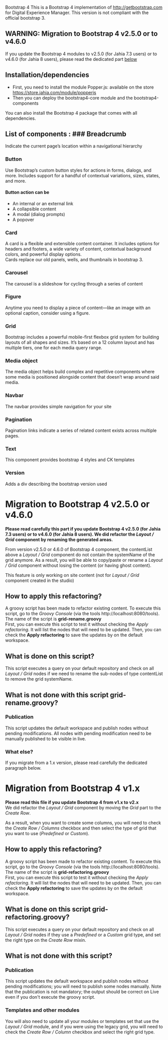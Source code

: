 
Bootstrap 4 This is a Bootstrap 4 implementation of http://getbootstrap.com for Digital Experience Manager. This version is not compliant with the official bootstrap 3.  
  
## WARNING: Migration to Bootstrap 4 v2.5.0 or to v4.6.0
If you update the Bootstrap 4 modules to v2.5.0 (for Jahia 7.3 users) or to v4.6.0 (for Jahia 8 users), please read the dedicated part [below](#migration-to-bootstrap-4-v250-or-v460)

## Installation/dependencies  
 * First, you need to install the module Popper.js: available on the store https://store.jahia.com/module/popperjs  
 * Then you can deploy the bootstrap4-core module and the bootstrap4-components

You can also install the Bootstrap 4 package that comes with all dependencies.   
  
## List of components : ### Breadcrumb  
Indicate the current page’s location within a navigational hierarchy  
  
### Button  
Use Bootstrap’s custom button styles for actions in forms, dialogs, and more. Includes support for a handful of contextual variations, sizes, states, and more.  
#### Button action can be  
 * An internal or an external link  
 * A collapsible content   
 * A modal (dialog prompts)  
 * A popover  
  
### Card  
A card is a flexible and extensible content container. It includes options for headers and footers, a wide variety of content, contextual background colors, and powerful display options.  
Cards replace our old panels, wells, and thumbnails in bootstrap 3.  
  
### Carousel  
The carousel is a slideshow for cycling through a series of content  
  
### Figure  
Anytime you need to display a piece of content—like an image with an optional caption, consider using a figure.  
  
### Grid  
Bootstrap includes a powerful mobile-first flexbox grid system for building layouts of all shapes and sizes. It’s based on a 12 column layout and has multiple tiers, one for each media query range.  
  
### Media object  
The media object helps build complex and repetitive components where some media is positioned alongside content that doesn’t wrap around said media.   
  
### Navbar  
The navbar provides simple navigation for your site  
  
### Pagination  
Pagination links indicate a series of related content exists across multiple pages.  
  
### Text  
This component provides bootstrap 4 styles and CK templates  
  
### Version  
Adds a div describing the bootstrap version used  
  

# Migration to Bootstrap 4 v2.5.0 or v4.6.0

**Please read carefully this part if you update Bootstrap 4 v2.5.0 (for Jahia 7.3 users) or to v4.6.0 (for Jahia 8 users).
We did refactor the *Layout / Grid* component by renaming the generated areas.** 

From version v2.5.0 or 4.6.0 of Bootstrap 4 component, the contentList above a *Layout / Grid* component do not contain the systemName of the grid anymore. 
As a result, you will be able to copy/paste or rename a *Layout / Grid* component without losing the content (or having ghost content). 

This feature is only working on site content (not for *Layout / Grid* component created in the studio)  

## How to apply this refactoring?  
A groovy script has been made to refactor existing content. To execute this script, go to the  *Groovy Console* (via the tools http://localhost:8080/tools). The name of the script is **grid-rename.groovy**  
First, you can execute this script to test it without checking the *Apply refactoring*. It will list the nodes that will need to be updated. Then, you can check the **Apply refactoring** to save the updates by on the default workspace.  
  
## What is done on this script?  
This script executes a query on your default repository and check on all *Layout / Grid* nodes if we need to rename the sub-nodes of type contentList to remove the grid systemName.
  
## What is not done with this script grid-rename.groovy?  
### Publication  
This script updates the default workspace and publish nodes without pending modifications. All nodes with pending modification need to be manually published to be visible in live.  
### What else?
If you migrate from a 1.x version, please read carefully the dedicated paragraph below. 

# Migration from Bootstrap 4 v1.x
  
**Please read this file if you update Bootstrap 4 from v1.x to v2.x**  
We did refactor the *Layout / Grid* component by moving the *Grid* part to the *Create Row*.  
  
As a result, when you want to create some columns, you will need to check the *Create Row / Columns* checkbox and then select the type of grid that you want to use (*Predefined* or *Custom*).  
## How to apply this refactoring?  
A groovy script has been made to refactor existing content. To execute this script, go to the  *Groovy Console* (via the tools http://localhost:8080/tools). The name of the script is **grid-refactoring.groovy**  
First, you can execute this script to test it without checking the *Apply refactoring*. It will list the nodes that will need to be updated. Then, you can check the **Apply refactoring** to save the updates by on the default workspace.  
  
## What is done on this script grid-refactoring.groovy?  
This script executes a query on your default repository and check on all *Layout / Grid* nodes if they use a *Predefined* or a *Custom* grid type, and set the right type on the *Create Row* mixin.  
  
## What is not done with this script?  
### Publication  
This script updates the default workspace and publish nodes without pending modifications; you will need to publish some nodes manually. Note that the publication is not mandatory; the output should be correct on Live even if you don't execute the groovy script.  
### Templates and other modules  
You will also need to update all your modules or templates set that use the *Layout / Grid* module, and if you were using the legacy grid, you will need to check the *Create Row / Column* checkbox and select the right grid type.
